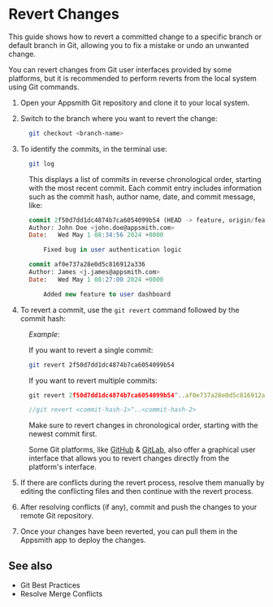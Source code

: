 
# Revert Changes

This guide shows how to revert a committed change to a specific branch or default branch in Git, allowing you to fix a mistake or undo an unwanted change.

You can revert changes from Git user interfaces provided by some platforms, but it is recommended to perform reverts from the local system using Git commands.


1. Open your Appsmith Git repository and clone it to your local system.

2. Switch to the branch where you want to revert the change:

<dd>

```bash
git checkout <branch-name>
```
</dd>

3. To identify the commits, in the terminal use:

<dd>

```bash
git log
```

This displays a list of commits in reverse chronological order, starting with the most recent commit. Each commit entry includes information such as the commit hash, author name, date, and commit message, like:

```sql
commit 2f50d7dd1dc4874b7ca6054099b54 (HEAD -> feature, origin/feature)
Author: John Doe <john.doe@appsmith.com>
Date:   Wed May 1 08:34:56 2024 +0000

    Fixed bug in user authentication logic

commit af0e737a28e0d5c816912a336
Author: James <j.james@appsmith.com>
Date:   Wed May 1 08:27:00 2024 +0000

    Added new feature to user dashboard
```

</dd>

4. To revert a commit, use the `git revert` command followed by the commit hash: 


<dd>

*Example*: 

If you want to revert a single commit:

```bash
git revert 2f50d7dd1dc4874b7ca6054099b54
```

If you want to revert multiple commits:

```js
git revert 2f50d7dd1dc4874b7ca6054099b54^..af0e737a28e0d5c816912a336

//git revert <commit-hash-1>^..<commit-hash-2>
```

Make sure to revert changes in chronological order, starting with the newest commit first.

Some Git platforms, like [GitHub](https://docs.github.com/en/desktop/managing-commits/reverting-a-commit-in-github-desktop) & [GitLab](https://docs.gitlab.com/ee/user/project/merge_requests/revert_changes.html#revert-a-commit), also offer a graphical user interface that allows you to revert changes directly from the platform's interface.


</dd>


5.  If there are conflicts during the revert process, resolve them manually by editing the conflicting files and then continue with the revert process.

6. After resolving conflicts (if any), commit and push the changes to your remote Git repository.

7. Once your changes have been reverted, you can pull them in the Appsmith app to deploy the changes.




## See also

* Git Best Practices
* Resolve Merge Conflicts



